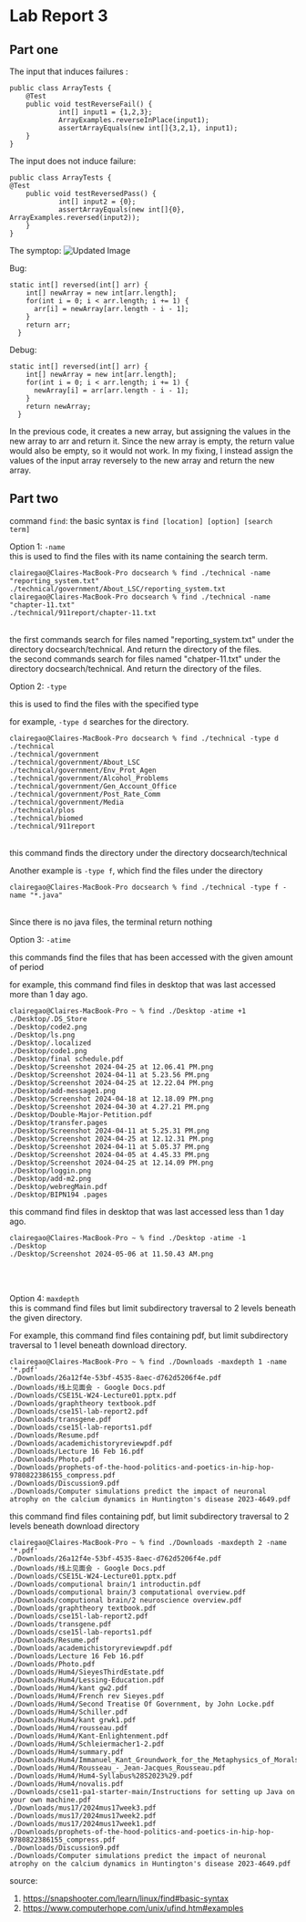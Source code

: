 <h1>Lab Report 3</h1>

<h2>Part one</h2>

The input that induces failures :
```
public class ArrayTests {
	@Test 
	public void testReverseFail() {
    		int[] input1 = {1,2,3};
    		ArrayExamples.reverseInPlace(input1);
    		assertArrayEquals(new int[]{3,2,1}, input1);
	}
}
```

The input does not induce failure:

```
public class ArrayTests {
@Test
	public void testReversedPass() {
    		int[] input2 = {0};
    		assertArrayEquals(new int[]{0}, ArrayExamples.reversed(input2));
  	}
}
```

The symptop: 
![Updated Image](terminal.png)

Bug:
```
static int[] reversed(int[] arr) {
    int[] newArray = new int[arr.length];
    for(int i = 0; i < arr.length; i += 1) {
      arr[i] = newArray[arr.length - i - 1];
    }
    return arr;
  }
```

Debug:
```
static int[] reversed(int[] arr) {
    int[] newArray = new int[arr.length];
    for(int i = 0; i < arr.length; i += 1) {
      newArray[i] = arr[arr.length - i - 1];
    }
    return newArray;
  }
```
In the previous code, it creates a new array, but assigning the values in the new array to arr and return it. Since the new array is empty, the return value would also be empty, so it would not work. In my fixing, I instead assign the values of the input array reversely to the new array and return the new array. 

<h2>Part two</h2>

command `find`: </n>
the basic syntax is `find [location] [option] [search term]` 
</n>

Option 1: `-name` 
<br>
this is used to find the files with its name containing the search term.

```
clairegao@Claires-MacBook-Pro docsearch % find ./technical -name "reporting_system.txt"
./technical/government/About_LSC/reporting_system.txt
clairegao@Claires-MacBook-Pro docsearch % find ./technical -name "chapter-11.txt"      
./technical/911report/chapter-11.txt
```
<br>
the first commands search for files named "reporting_system.txt" under the directory docsearch/technical. And return the directory of the files.
<br>
the second commands search for files named "chatper-11.txt" under the directory docsearch/technical. And return the directory of the files. 
<br>


Option 2: `-type`
 <br>

this is used to find the files with the specified type

for example, `-type d` searches for the directory. 
```
clairegao@Claires-MacBook-Pro docsearch % find ./technical -type d
./technical
./technical/government
./technical/government/About_LSC
./technical/government/Env_Prot_Agen
./technical/government/Alcohol_Problems
./technical/government/Gen_Account_Office
./technical/government/Post_Rate_Comm
./technical/government/Media
./technical/plos
./technical/biomed
./technical/911report
```
<br>
this command finds the directory under the directory docsearch/technical
<br>

Another example is `-type f`, which find the files under the directory
```
clairegao@Claires-MacBook-Pro docsearch % find ./technical -type f -name "*.java"
```
 <br>
 Since there is no java files, the terminal return nothing 
<br>


Option 3: `-atime`
 <br>

this commands find the files that has been accessed with the given amount of period

for example, this command find files in desktop that was last accessed more than 1 day ago.
```
clairegao@Claires-MacBook-Pro ~ % find ./Desktop -atime +1
./Desktop/.DS_Store
./Desktop/code2.png
./Desktop/ls.png
./Desktop/.localized
./Desktop/code1.png
./Desktop/final schedule.pdf
./Desktop/Screenshot 2024-04-25 at 12.06.41 PM.png
./Desktop/Screenshot 2024-04-11 at 5.23.56 PM.png
./Desktop/Screenshot 2024-04-25 at 12.22.04 PM.png
./Desktop/add-message1.png
./Desktop/Screenshot 2024-04-18 at 12.18.09 PM.png
./Desktop/Screenshot 2024-04-30 at 4.27.21 PM.png
./Desktop/Double-Major-Petition.pdf
./Desktop/transfer.pages
./Desktop/Screenshot 2024-04-11 at 5.25.31 PM.png
./Desktop/Screenshot 2024-04-25 at 12.12.31 PM.png
./Desktop/Screenshot 2024-04-11 at 5.05.37 PM.png
./Desktop/Screenshot 2024-04-05 at 4.45.33 PM.png
./Desktop/Screenshot 2024-04-25 at 12.14.09 PM.png
./Desktop/loggin.png
./Desktop/add-m2.png
./Desktop/webregMain.pdf
./Desktop/BIPN194 .pages
```

this command find files in desktop that was last accessed less than 1 day ago.
```
clairegao@Claires-MacBook-Pro ~ % find ./Desktop -atime -1
./Desktop
./Desktop/Screenshot 2024-05-06 at 11.50.43 AM.png
```
 <br>
  <br>
  
Option 4: `maxdepth`
<br>
this is command find files but limit subdirectory traversal to 2 levels beneath the given directory.</n>

For example, this command find files containing pdf, but limit subdirectory traversal to 1 level beneath download directory. 
```
clairegao@Claires-MacBook-Pro ~ % find ./Downloads -maxdepth 1 -name '*.pdf' 
./Downloads/26a12f4e-53bf-4535-8aec-d762d5206f4e.pdf
./Downloads/线上见面会 - Google Docs.pdf
./Downloads/CSE15L-W24-Lecture01.pptx.pdf
./Downloads/graphtheory textbook.pdf
./Downloads/cse15l-lab-report2.pdf
./Downloads/transgene.pdf
./Downloads/cse15l-lab-reports1.pdf
./Downloads/Resume.pdf
./Downloads/academichistoryreviewpdf.pdf
./Downloads/Lecture 16 Feb 16.pdf
./Downloads/Photo.pdf
./Downloads/prophets-of-the-hood-politics-and-poetics-in-hip-hop-9780822386155_compress.pdf
./Downloads/Discussion9.pdf
./Downloads/Computer simulations predict the impact of neuronal atrophy on the calcium dynamics in Huntington's disease 2023-4649.pdf
```

this command find files containing pdf, but limit subdirectory traversal to 2 levels beneath download directory
```
clairegao@Claires-MacBook-Pro ~ % find ./Downloads -maxdepth 2 -name '*.pdf'
./Downloads/26a12f4e-53bf-4535-8aec-d762d5206f4e.pdf
./Downloads/线上见面会 - Google Docs.pdf
./Downloads/CSE15L-W24-Lecture01.pptx.pdf
./Downloads/computional brain/1 introductin.pdf
./Downloads/computional brain/3 computational overview.pdf
./Downloads/computional brain/2 neuroscience overview.pdf
./Downloads/graphtheory textbook.pdf
./Downloads/cse15l-lab-report2.pdf
./Downloads/transgene.pdf
./Downloads/cse15l-lab-reports1.pdf
./Downloads/Resume.pdf
./Downloads/academichistoryreviewpdf.pdf
./Downloads/Lecture 16 Feb 16.pdf
./Downloads/Photo.pdf
./Downloads/Hum4/SieyesThirdEstate.pdf
./Downloads/Hum4/Lessing-Education.pdf
./Downloads/Hum4/kant gw2.pdf
./Downloads/Hum4/French rev Sieyes.pdf
./Downloads/Hum4/Second Treatise Of Government, by John Locke.pdf
./Downloads/Hum4/Schiller.pdf
./Downloads/Hum4/kant grwk1.pdf
./Downloads/Hum4/rousseau.pdf
./Downloads/Hum4/Kant-Enlightenment.pdf
./Downloads/Hum4/Schleiermacher1-2.pdf
./Downloads/Hum4/summary.pdf
./Downloads/Hum4/Immanuel_Kant_Groundwork_for_the_Metaphysics_of_Morals_1785.pdf
./Downloads/Hum4/Rousseau_-_Jean-Jacques_Rousseau.pdf
./Downloads/Hum4/Hum4-Syllabus%28S2023%29.pdf
./Downloads/Hum4/novalis.pdf
./Downloads/cse11-pa1-starter-main/Instructions for setting up Java on your own machine.pdf
./Downloads/mus17/2024mus17week3.pdf
./Downloads/mus17/2024mus17week2.pdf
./Downloads/mus17/2024mus17week1.pdf
./Downloads/prophets-of-the-hood-politics-and-poetics-in-hip-hop-9780822386155_compress.pdf
./Downloads/Discussion9.pdf
./Downloads/Computer simulations predict the impact of neuronal atrophy on the calcium dynamics in Huntington's disease 2023-4649.pdf
```

source: 
1. https://snapshooter.com/learn/linux/find#basic-syntax
2. https://www.computerhope.com/unix/ufind.htm#examples

